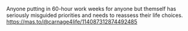 Anyone putting in 60-hour work weeks for anyone but themself has seriously misguided priorities and needs to reassess their life choices. [<span class="invisible">https://</span><span class="ellipsis">mas.to/@carnage4life/114087312</span><span class="invisible">874492485</span>](https://mas.to/@carnage4life/114087312874492485)